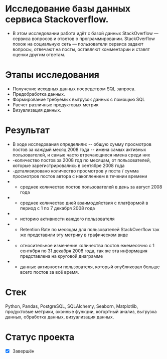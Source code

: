 # Исследование базы данных сервиса Stackoverflow.

- В этом исследовании работа идёт с базой данных StackOverflow — сервиса вопросов и ответов о программировании. StackOverflow похож на социальную сеть — пользователи сервиса задают вопросы, отвечают на посты, оставляют комментарии и ставят оценки другим ответам. 


# Этапы исследования
- Получение исходных данных посредством SQL запроса.
- Предобработка данных.
- Формирование требуемых выгрузок данных с помощью SQL
- Расчет различные продуктовых метрик
- Визуализация данных.


# Результат

- В ходе исследования определили: 
 -- общую сумму просмотров постов за каждый месяц 2008 года
 -- имена самых активных пользователей, и самые часто втречающиеся имена среди них
- -количество постов за 2008 год по месяцам, от пользователей, которые зарегистрировались в сентябре 2008 года
- -детализировано количество просмотров у поста / сумма просмотров постов автора с накоплением в течении времени
 - - среднее количество постов пользователей в день за август 2008 года
 - - среднее количество дней взаимодействия с платформой в период с 1 по 7 декабря 2008 года
- - историю активности каждого пользователя
- - Retention Rate по месяцам для пользователей StackOverflow так же представили эту метрику в графическом виде
- - относительное изменение количества постов ежемесячно с 1 сентября по 31 декабря 2008 года, так же эта информация представлена на круговой диаграмме
- - данные активности пользователя, который опубликовал больше всего постов за всё время.

 
# Стек
Python, Pandas, PostgreSQL, SQLAlchemy, Seaborn, Matplotlib, продуктовые метрики, оконные функции, когортный анализ, выгрузка данных, обработка данных, визуализация данных.  

# Статус проекта
- [x] Завершён

